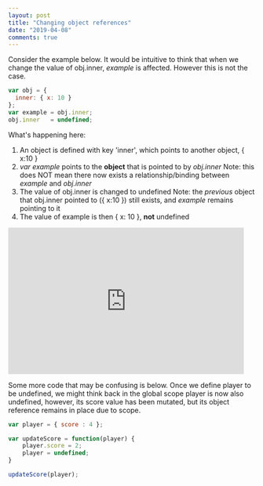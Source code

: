 ```yaml
---
layout: post
title: "Changing object references"
date: "2019-04-08"
comments: true
---
```


Consider the example below. It would be intuitive to think that when we change the value of obj.inner, *example* is affected. However this is not the case.
```javascript
var obj = { 
  inner: { x: 10 }
};
var example = obj.inner;
obj.inner   = undefined;
```
What's happening here:
1. An object is defined with key 'inner', which points to another object, { x:10 }
2. *var example* points to the **object** that is pointed to by *obj.inner*
Note: this does NOT mean there now exists a relationship/binding between *example* and *obj.inner*
3. The value of obj.inner is changed to undefined
Note: the *previous* object that obj.inner pointed to ({ x:10 }) still exists, and *example* remains pointing to it
4. The value of example is then { x: 10 }, **not** undefined

<iframe src="https://docs.google.com/presentation/d/e/2PACX-1vTRlW6184MQ9BOT4sGPgrKRLFyUQiIeNUE6uB9J_CeeToBBlPVwaN_XCS9xHwqt5tZqX8IVcpy9EWVO/embed?start=false&loop=false&delayms=3000" frameborder="0" width="480" height="299" allowfullscreen="true" mozallowfullscreen="true" webkitallowfullscreen="true"></iframe>

Some more code that may be confusing is below. Once we define player to be undefined, we might think back in the global scope player is now also undefined, however, its score value has been mutated, but its object reference remains in place due to scope.
```javascript
var player = { score : 4 };

var updateScore = function(player) {
    player.score = 2;
    player = undefined;
}

updateScore(player);
```